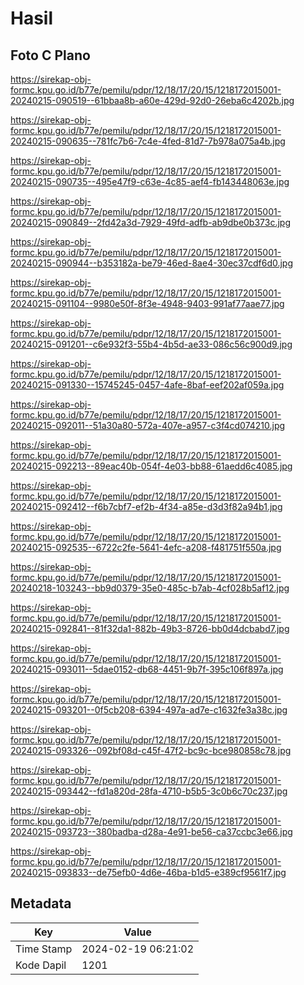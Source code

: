 # Hasil

## Foto C Plano

https://sirekap-obj-formc.kpu.go.id/b77e/pemilu/pdpr/12/18/17/20/15/1218172015001-20240215-090519--61bbaa8b-a60e-429d-92d0-26eba6c4202b.jpg

https://sirekap-obj-formc.kpu.go.id/b77e/pemilu/pdpr/12/18/17/20/15/1218172015001-20240215-090635--781fc7b6-7c4e-4fed-81d7-7b978a075a4b.jpg

https://sirekap-obj-formc.kpu.go.id/b77e/pemilu/pdpr/12/18/17/20/15/1218172015001-20240215-090735--495e47f9-c63e-4c85-aef4-fb143448063e.jpg

https://sirekap-obj-formc.kpu.go.id/b77e/pemilu/pdpr/12/18/17/20/15/1218172015001-20240215-090849--2fd42a3d-7929-49fd-adfb-ab9dbe0b373c.jpg

https://sirekap-obj-formc.kpu.go.id/b77e/pemilu/pdpr/12/18/17/20/15/1218172015001-20240215-090944--b353182a-be79-46ed-8ae4-30ec37cdf6d0.jpg

https://sirekap-obj-formc.kpu.go.id/b77e/pemilu/pdpr/12/18/17/20/15/1218172015001-20240215-091104--9980e50f-8f3e-4948-9403-991af77aae77.jpg

https://sirekap-obj-formc.kpu.go.id/b77e/pemilu/pdpr/12/18/17/20/15/1218172015001-20240215-091201--c6e932f3-55b4-4b5d-ae33-086c56c900d9.jpg

https://sirekap-obj-formc.kpu.go.id/b77e/pemilu/pdpr/12/18/17/20/15/1218172015001-20240215-091330--15745245-0457-4afe-8baf-eef202af059a.jpg

https://sirekap-obj-formc.kpu.go.id/b77e/pemilu/pdpr/12/18/17/20/15/1218172015001-20240215-092011--51a30a80-572a-407e-a957-c3f4cd074210.jpg

https://sirekap-obj-formc.kpu.go.id/b77e/pemilu/pdpr/12/18/17/20/15/1218172015001-20240215-092213--89eac40b-054f-4e03-bb88-61aedd6c4085.jpg

https://sirekap-obj-formc.kpu.go.id/b77e/pemilu/pdpr/12/18/17/20/15/1218172015001-20240215-092412--f6b7cbf7-ef2b-4f34-a85e-d3d3f82a94b1.jpg

https://sirekap-obj-formc.kpu.go.id/b77e/pemilu/pdpr/12/18/17/20/15/1218172015001-20240215-092535--6722c2fe-5641-4efc-a208-f481751f550a.jpg

https://sirekap-obj-formc.kpu.go.id/b77e/pemilu/pdpr/12/18/17/20/15/1218172015001-20240218-103243--bb9d0379-35e0-485c-b7ab-4cf028b5af12.jpg

https://sirekap-obj-formc.kpu.go.id/b77e/pemilu/pdpr/12/18/17/20/15/1218172015001-20240215-092841--81f32da1-882b-49b3-8726-bb0d4dcbabd7.jpg

https://sirekap-obj-formc.kpu.go.id/b77e/pemilu/pdpr/12/18/17/20/15/1218172015001-20240215-093011--5dae0152-db68-4451-9b7f-395c106f897a.jpg

https://sirekap-obj-formc.kpu.go.id/b77e/pemilu/pdpr/12/18/17/20/15/1218172015001-20240215-093201--0f5cb208-6394-497a-ad7e-c1632fe3a38c.jpg

https://sirekap-obj-formc.kpu.go.id/b77e/pemilu/pdpr/12/18/17/20/15/1218172015001-20240215-093326--092bf08d-c45f-47f2-bc9c-bce980858c78.jpg

https://sirekap-obj-formc.kpu.go.id/b77e/pemilu/pdpr/12/18/17/20/15/1218172015001-20240215-093442--fd1a820d-28fa-4710-b5b5-3c0b6c70c237.jpg

https://sirekap-obj-formc.kpu.go.id/b77e/pemilu/pdpr/12/18/17/20/15/1218172015001-20240215-093723--380badba-d28a-4e91-be56-ca37ccbc3e66.jpg

https://sirekap-obj-formc.kpu.go.id/b77e/pemilu/pdpr/12/18/17/20/15/1218172015001-20240215-093833--de75efb0-4d6e-46ba-b1d5-e389cf9561f7.jpg


## Metadata

| Key        | Value               |
| ---------- | ------------------- |
| Time Stamp | 2024-02-19 06:21:02 |
| Kode Dapil | 1201                |



